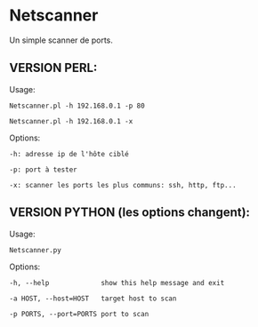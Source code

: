 # Netscanner

Un simple scanner de ports.

## VERSION PERL:

Usage:

`Netscanner.pl -h 192.168.0.1 -p 80`

`Netscanner.pl -h 192.168.0.1 -x`

Options:

`-h: adresse ip de l'hôte ciblé`

`-p: port à tester`

`-x: scanner les ports les plus communs: ssh, http, ftp...`

## VERSION PYTHON (les options changent):

Usage:

`Netscanner.py`

Options:

`-h, --help             show this help message and exit`

`-a HOST, --host=HOST   target host to scan`

`-p PORTS, --port=PORTS port to scan`

